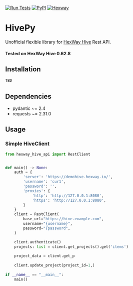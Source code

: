 [![Run Tests](https://github.com/Cur1iosity/hexway-hive-api/actions/workflows/run-tests.yml/badge.svg)](https://github.com/Cur1iosity/hivepy/actions/workflows/run-tests.yml)
[![PyPI](https://img.shields.io/pypi/v/hexway-hive-api)](https://pypi.org/project/hexway-hive-api/)
[![Hexway](https://img.shields.io/badge/hexway-visit%20site-blue)](https://hexway.io)

# HivePy

Unofficial flexible library for [HexWay Hive](https://hexway.io/hive/) Rest API.

#### Tested on HexWay Hive 0.62.8

## Installation
```bash
TBD
```

## Dependencies

- pydantic ~= 2.4
- requests ~= 2.31.0

## Usage
### Simple HiveClient
```python
from hexway_hive_api import RestClient


def main() -> None:
    auth = {
        'server': 'https://demohive.hexway.io/',
        'username': 'cur1',
        'password': '',
        'proxies': {
            'http': 'http://127.0.0.1:8080',
            'https': 'http://127.0.0.1:8080',
        }
    }
    client = RestClient(
        base_url="https://hive.example.com",
        username="{username}",
        password="{password",
    )

    client.authenticate()
    projects: list = client.get_projects().get('items')
    
    project_data = client.get_p
    
    client.update_project(project_id=1,)
    
if __name__ == "__main__":
    main()


```